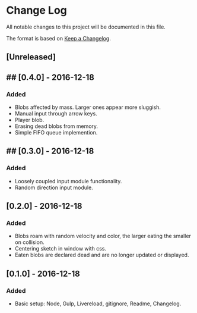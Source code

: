 
# Change Log
All notable changes to this project will be documented in this file.

The format is based on [Keep a Changelog](http://keepachangelog.com/).

## [Unreleased]

## ## [0.4.0] - 2016-12-18
### Added
- Blobs affected by mass. Larger ones appear more sluggish.
- Manual input through arrow keys.
- Player blob.
- Erasing dead blobs from memory. 
- Simple FIFO queue implemention.

## ## [0.3.0] - 2016-12-18
### Added
- Loosely coupled input module functionality.
- Random direction input module.

## [0.2.0] - 2016-12-18
### Added
- Blobs roam with random velocity and color, the larger eating the smaller on collision.
- Centering sketch in window with css.
- Eaten blobs are declared dead and are no longer updated or displayed.

## [0.1.0] - 2016-12-18
### Added
- Basic setup: Node, Gulp, Livereload, gitignore, Readme, Changelog.